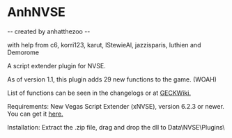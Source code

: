 # AnhNVSE

-- created by anhatthezoo --

with help from c6, korri123, karut, lStewieAl, jazzisparis, luthien and Demorome

A script extender plugin for NVSE. 

As of version 1.1, this plugin adds 29 new functions to the game. (WOAH)

List of functions can be seen in the changelogs or at [GECKWiki.](https://geckwiki.com/index.php?title=Category:Functions_(AnhNVSE))

Requirements:
New Vegas Script Extender (xNVSE), version 6.2.3 or newer. You can get it [here.](https://github.com/xNVSE/NVSE)

Installation:﻿
Extract the .zip file, drag and drop the dll to Data\NVSE\Plugins\
